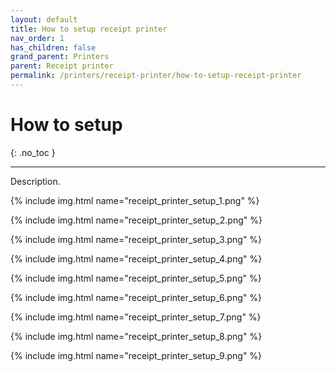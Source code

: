 ```yaml
---
layout: default
title: How to setup receipt printer
nav_order: 1
has_children: false
grand_parent: Printers
parent: Receipt printer
permalink: /printers/receipt-printer/how-to-setup-receipt-printer
---
```


# How to setup
{: .no_toc }

---

Description.

{% include img.html name="receipt_printer_setup_1.png" %}

{% include img.html name="receipt_printer_setup_2.png" %}

{% include img.html name="receipt_printer_setup_3.png" %}

{% include img.html name="receipt_printer_setup_4.png" %}

{% include img.html name="receipt_printer_setup_5.png" %}

{% include img.html name="receipt_printer_setup_6.png" %}

{% include img.html name="receipt_printer_setup_7.png" %}

{% include img.html name="receipt_printer_setup_8.png" %}

{% include img.html name="receipt_printer_setup_9.png" %}